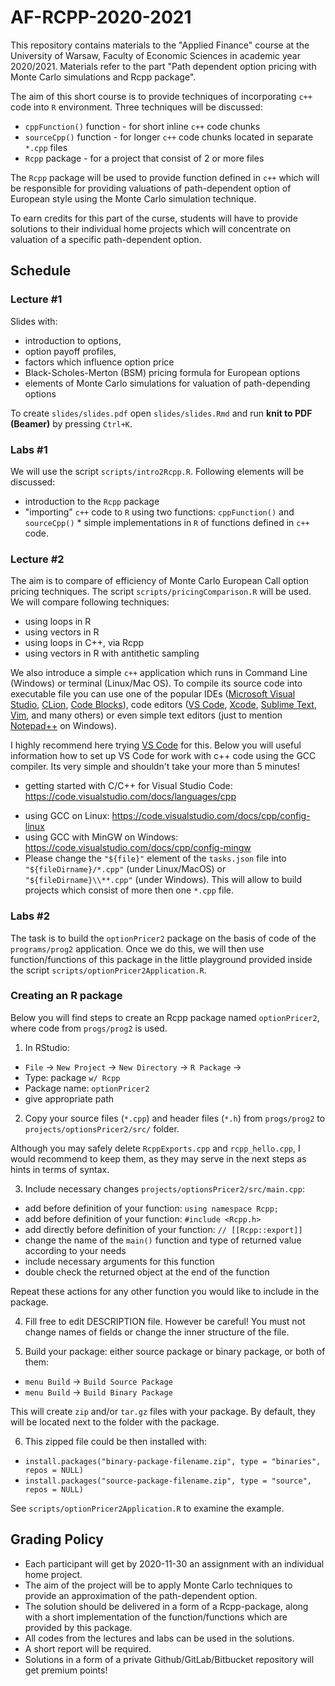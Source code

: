 # AF-RCPP-2020-2021

This repository contains materials to the "Applied Finance" course at the University of Warsaw, Faculty of Economic Sciences in academic year 2020/2021. Materials refer to the part "Path dependent option pricing with Monte Carlo simulations and Rcpp package".

The aim of this short course is to provide techniques of incorporating `c++` code into `R` environment. Three techniques will be discussed:

* `cppFunction()` function - for short inline `c++` code chunks
* `sourceCpp()` function - for longer `c++` code chunks located in separate `*.cpp` files
* `Rcpp` package - for a project that consist of 2 or more files 

The `Rcpp` package will be used to provide function defined in `c++` which will be responsible for providing valuations of path-dependent option of European style using the Monte Carlo simulation technique.

To earn credits for this part of the curse, students will have to provide solutions to their individual home projects which will concentrate on valuation of a specific path-dependent option.

## Schedule

### Lecture #1

Slides with:

* introduction to options, 
* option payoff profiles, 
* factors which influence option price
* Black-Scholes-Merton (BSM) pricing formula for European options
* elements of Monte Carlo simulations for valuation of path-depending options

To create `slides/slides.pdf` open `slides/slides.Rmd` and run **knit to PDF (Beamer)** by pressing `Ctrl+K`.

### Labs #1

We will use the script `scripts/intro2Rcpp.R`. Following elements will be discussed:

* introduction to the `Rcpp` package
* "importing" `c++` code to `R` using two functions: `cppFunction()` and `sourceCpp()` * simple implementations in `R` of functions defined in `c++` code.

### Lecture #2

The aim is to compare of efficiency of Monte Carlo European Call option pricing techniques. The script `scripts/pricingComparison.R` will be used. We will compare following techniques:

* using loops in R
* using vectors in R
* using loops in C++, via Rcpp
* using vectors in R with antithetic sampling

We also introduce a simple `c++` application which runs in Command Line (Windows) or terminal (Linux/Mac OS). To compile its source code into executable file you can use one of the popular IDEs ([Microsoft Visual Studio](https://visualstudio.microsoft.com/), [CLion](https://www.jetbrains.com/clion/), [Code Blocks](http://www.codeblocks.org/)), code editors ([VS Code](https://code.visualstudio.com/), [Xcode](https://developer.apple.com/xcode/), [Sublime Text](https://www.sublimetext.com/), [Vim](https://www.vim.org/), and many others) or even simple text editors (just to mention [Notepad++](https://notepad-plus-plus.org/) on Windows).

I highly recommend here trying [VS Code](https://code.visualstudio.com/) for this. Below you will useful information how to set up VS Code for work with c++ code using the GCC compiler. Its very simple and shouldn't take your more than 5 minutes!

- getting started with C/C++ for Visual Studio Code: https://code.visualstudio.com/docs/languages/cpp
* using GCC on Linux: https://code.visualstudio.com/docs/cpp/config-linux
* using GCC with MinGW on Windows: https://code.visualstudio.com/docs/cpp/config-mingw
* Please change the `"${file}"` element of the `tasks.json` file into `"${fileDirname}/*.cpp"` (under Linux/MacOS) or `"${fileDirname}\\**.cpp"` (under Windows). This will allow to build projects which consist of more then one `*.cpp` file.

### Labs #2

The task is to build the `optionPricer2` package on the basis of code of the `programs/prog2` application. Once we do this, we will then use function/functions of this package in the little playground provided inside the script `scripts/optionPricer2Application.R`.

### Creating an R package 

Below you will find steps to create an Rcpp package named `optionPricer2`, where code from `progs/prog2` is used.

1. In RStudio: 

* `File` -> `New Project` -> `New Directory` -> `R Package` -> 
* Type: package `w/ Rcpp`
* Package name: `optionPricer2` 
* give appropriate path

2. Copy your source files (`*.cpp`) and header files (`*.h`) from `progs/prog2` to `projects/optionsPricer2/src/` folder.

Although you may safely delete `RcppExports.cpp` and `rcpp_hello.cpp`, I would recommend to keep them, as they may serve in the next steps as hints in terms of syntax.

3. Include necessary changes `projects/optionsPricer2/src/main.cpp`:

* add before definition of your function: `using namespace Rcpp;`
* add before definition of your function: `#include <Rcpp.h>`
* add directly before definition of your function: `// [[Rcpp::export]]`
* change the name of the `main()` function and type of returned value according to your needs
* include necessary arguments for this function
* double check the returned object at the end of the function

Repeat these actions for any other function you would like to include in the package.

4. Fill free to edit DESCRIPTION file. However be careful! You must not change names of fields or change the inner structure of the file.

5. Build your package: either source package or binary package, or both of them:

* `menu Build` -> `Build Source Package`
* `menu Build` -> `Build Binary Package`

This will create `zip` and/or `tar.gz` files with your package. By default, they will be located next to the folder with the package.

6. This zipped file could be then installed with:

* `install.packages("binary-package-filename.zip", type = "binaries", repos = NULL)`
* `install.packages("source-package-filename.zip", type = "source", repos = NULL)`

See `scripts/optionPricer2Application.R` to examine the example.



## Grading Policy

* Each participant will get by 2020-11-30 an assignment with an individual home project.
* The aim of the project will be to apply Monte Carlo techniques to provide an approximation of the path-dependent option.
* The solution should be delivered in a form of a Rcpp-package, along with a short implementation of the function/functions which are provided by this package.
* All codes from the lectures and labs can be used in the solutions.
* A short report will be required.
* Solutions in a form of a private Github/GitLab/Bitbucket repository will get premium points!